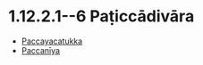 # 1.12.2.1--6 Paṭiccādivāra

* [Paccayacatukka](1.12.2.1--6/Paccayacatukka.md)
* [Paccanīya](1.12.2.1--6/Paccaniya.md)
